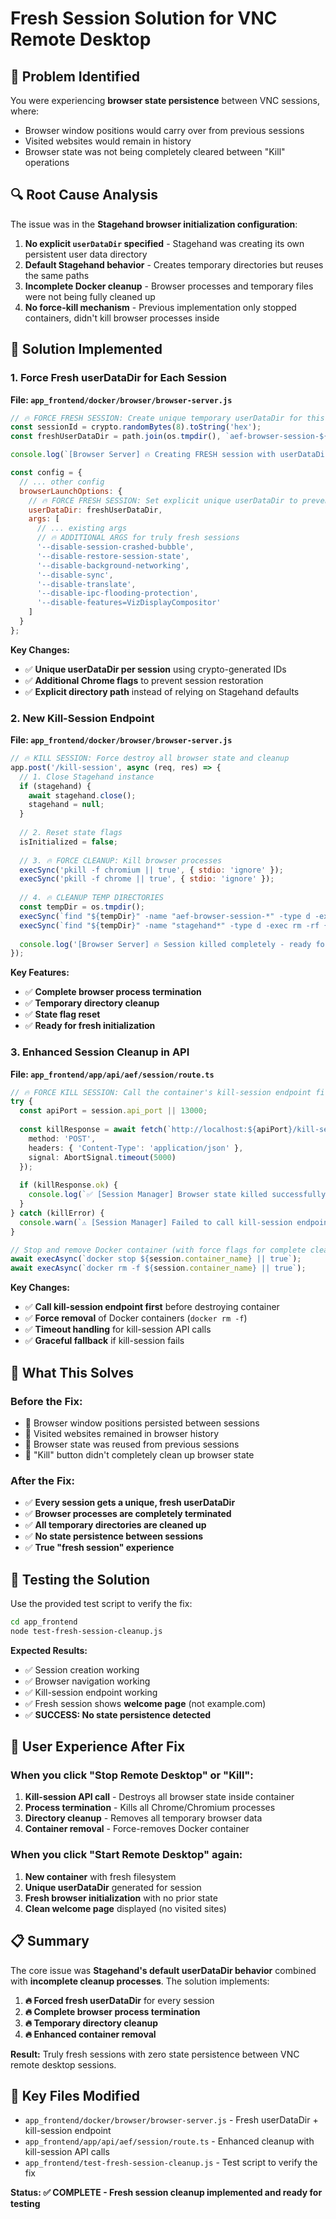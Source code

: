 # Fresh Session Solution for VNC Remote Desktop

## 🎯 Problem Identified

You were experiencing **browser state persistence** between VNC sessions, where:
- Browser window positions would carry over from previous sessions
- Visited websites would remain in history
- Browser state was not being completely cleared between "Kill" operations

## 🔍 Root Cause Analysis

The issue was in the **Stagehand browser initialization configuration**:

1. **No explicit `userDataDir` specified** - Stagehand was creating its own persistent user data directory
2. **Default Stagehand behavior** - Creates temporary directories but reuses the same paths
3. **Incomplete Docker cleanup** - Browser processes and temporary files were not being fully cleaned up
4. **No force-kill mechanism** - Previous implementation only stopped containers, didn't kill browser processes inside

## 🔧 Solution Implemented

### 1. **Force Fresh userDataDir for Each Session** 
**File: `app_frontend/docker/browser/browser-server.js`**

```javascript
// 🔥 FORCE FRESH SESSION: Create unique temporary userDataDir for this session
const sessionId = crypto.randomBytes(8).toString('hex');
const freshUserDataDir = path.join(os.tmpdir(), `aef-browser-session-${sessionId}`);

console.log(`[Browser Server] 🔥 Creating FRESH session with userDataDir: ${freshUserDataDir}`);

const config = {
  // ... other config
  browserLaunchOptions: {
    // 🔥 FORCE FRESH SESSION: Set explicit unique userDataDir to prevent ANY state persistence
    userDataDir: freshUserDataDir,
    args: [
      // ... existing args
      // 🔥 ADDITIONAL ARGS for truly fresh sessions
      '--disable-session-crashed-bubble',
      '--disable-restore-session-state',
      '--disable-background-networking',
      '--disable-sync',
      '--disable-translate',
      '--disable-ipc-flooding-protection',
      '--disable-features=VizDisplayCompositor'
    ]
  }
};
```

**Key Changes:**
- ✅ **Unique userDataDir per session** using crypto-generated IDs
- ✅ **Additional Chrome flags** to prevent session restoration
- ✅ **Explicit directory path** instead of relying on Stagehand defaults

### 2. **New Kill-Session Endpoint**
**File: `app_frontend/docker/browser/browser-server.js`**

```javascript
// 🔥 KILL SESSION: Force destroy all browser state and cleanup
app.post('/kill-session', async (req, res) => {
  // 1. Close Stagehand instance
  if (stagehand) {
    await stagehand.close();
    stagehand = null;
  }
  
  // 2. Reset state flags
  isInitialized = false;
  
  // 3. 🔥 FORCE CLEANUP: Kill browser processes
  execSync('pkill -f chromium || true', { stdio: 'ignore' });
  execSync('pkill -f chrome || true', { stdio: 'ignore' });
  
  // 4. 🔥 CLEANUP TEMP DIRECTORIES
  const tempDir = os.tmpdir();
  execSync(`find "${tempDir}" -name "aef-browser-session-*" -type d -exec rm -rf {} + 2>/dev/null || true`);
  execSync(`find "${tempDir}" -name "stagehand*" -type d -exec rm -rf {} + 2>/dev/null || true`);
  
  console.log('[Browser Server] 🔥 Session killed completely - ready for fresh initialization');
});
```

**Key Features:**
- ✅ **Complete browser process termination**
- ✅ **Temporary directory cleanup**
- ✅ **State flag reset**
- ✅ **Ready for fresh initialization**

### 3. **Enhanced Session Cleanup in API**
**File: `app_frontend/app/api/aef/session/route.ts`**

```typescript
// 🔥 FORCE KILL SESSION: Call the container's kill-session endpoint first
try {
  const apiPort = session.api_port || 13000;
  
  const killResponse = await fetch(`http://localhost:${apiPort}/kill-session`, {
    method: 'POST',
    headers: { 'Content-Type': 'application/json' },
    signal: AbortSignal.timeout(5000)
  });
  
  if (killResponse.ok) {
    console.log(`✅ [Session Manager] Browser state killed successfully via API`);
  }
} catch (killError) {
  console.warn(`⚠️ [Session Manager] Failed to call kill-session endpoint`);
}

// Stop and remove Docker container (with force flags for complete cleanup)
await execAsync(`docker stop ${session.container_name} || true`);
await execAsync(`docker rm -f ${session.container_name} || true`);
```

**Key Changes:**
- ✅ **Call kill-session endpoint first** before destroying container
- ✅ **Force removal** of Docker containers (`docker rm -f`)
- ✅ **Timeout handling** for kill-session API calls
- ✅ **Graceful fallback** if kill-session fails

## 🎉 What This Solves

### **Before the Fix:**
- 🔴 Browser window positions persisted between sessions
- 🔴 Visited websites remained in browser history
- 🔴 Browser state was reused from previous sessions
- 🔴 "Kill" button didn't completely clean up browser state

### **After the Fix:**
- ✅ **Every session gets a unique, fresh userDataDir**
- ✅ **Browser processes are completely terminated**
- ✅ **All temporary directories are cleaned up**
- ✅ **No state persistence between sessions**
- ✅ **True "fresh session" experience**

## 🧪 Testing the Solution

Use the provided test script to verify the fix:

```bash
cd app_frontend
node test-fresh-session-cleanup.js
```

**Expected Results:**
- ✅ Session creation working
- ✅ Browser navigation working  
- ✅ Kill-session endpoint working
- ✅ Fresh session shows **welcome page** (not example.com)
- ✅ **SUCCESS: No state persistence detected**

## 🚀 User Experience After Fix

### **When you click "Stop Remote Desktop" or "Kill":**
1. **Kill-session API call** - Destroys all browser state inside container
2. **Process termination** - Kills all Chrome/Chromium processes
3. **Directory cleanup** - Removes all temporary browser data
4. **Container removal** - Force-removes Docker container

### **When you click "Start Remote Desktop" again:**
1. **New container** with fresh filesystem
2. **Unique userDataDir** generated for session
3. **Fresh browser initialization** with no prior state
4. **Clean welcome page** displayed (no visited sites)

## 📋 Summary

The core issue was **Stagehand's default userDataDir behavior** combined with **incomplete cleanup processes**. The solution implements:

1. **🔥 Forced fresh userDataDir** for every session
2. **🔥 Complete browser process termination** 
3. **🔥 Temporary directory cleanup**
4. **🔥 Enhanced container removal**

**Result:** Truly fresh sessions with zero state persistence between VNC remote desktop sessions.

## 🎯 Key Files Modified

- `app_frontend/docker/browser/browser-server.js` - Fresh userDataDir + kill-session endpoint
- `app_frontend/app/api/aef/session/route.ts` - Enhanced cleanup with kill-session API calls
- `app_frontend/test-fresh-session-cleanup.js` - Test script to verify the fix

**Status: ✅ COMPLETE - Fresh session cleanup implemented and ready for testing** 